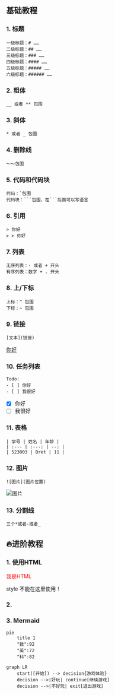 ## 基础教程
### 1. 标题
```
一级标题：# ……
二级标题：## ……
三级标题：### ……
四级标题：#### ……
五级标题：##### ……
六级标题：###### ……
```

### 2. 粗体
```
__ 或者 ** 包围
```

### 3. 斜体
```
* 或者 _ 包围
```

### 4. 删除线
```
～～包围
```

### 5. 代码和代码块
```
代码：`包围
代码块：```包围，在```后面可以写语言
```

### 6. 引用
```
> 你好
> > 你好
```

### 7. 列表
```
无序列表：- 或者 + 开头
有序列表：数字 + . 开头
```

### 8. 上/下标
```
上标：^ 包围
下标：~ 包围
```
### 9. 链接
```
[文本](链接)
```
[你好](#)

### 10. 任务列表
```
Todo:
- [ ] 你好
- [ ] 我很好
```

- [x] 你好
- [ ] 我很好

### 11. 表格
```
| 学号 | 姓名 | 年龄 |
| :--- | :---: | --: |
| 523003 | Bret | 11 |
```

### 12. 图片
```
![图片](图片位置)
```

![图片](https://drive.google.com/file/d/10Ci34EmopFQH4zbV02YoQrlLrcYSQ0R3/view?usp=sharing)

### 13. 分割线
```
三个*或者-或者_
```



## 🔥进阶教程
### 1. 使用HTML
<p style="color:red;">我是HTML</p>
style 不能在这里使用！

### 2.

### 3. Mermaid

```mermaid
pie
	title 1
	"数":92
	"英":72
	"科":82
```
```mermaid
graph LR 
	start([开始]) --> decision{游戏体验}
	decision -->|好玩| continue[继续游戏]
	decision -->|不好玩| exit[退出游戏]


```
<!--stackedit_data:
eyJoaXN0b3J5IjpbLTYyODcyMDg2NCw1MzMyMTQ4ODUsMTg0OD
U2NzEzOSwtNzA2OTY4OTI5LC03ODEzNjc3OTksLTE0MzQwNzIx
MjksLTIwMzcxMjU2NzldfQ==
-->